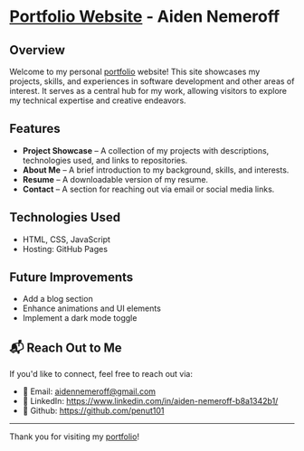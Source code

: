 # [Portfolio Website](https://penut101.github.io/portfolio.github.io/) - Aiden Nemeroff

## Overview
Welcome to my personal [portfolio](https://penut101.github.io/portfolio.github.io/) website! This site showcases my projects, skills, and experiences in software development and other areas of interest. It serves as a central hub for my work, allowing visitors to explore my technical expertise and creative endeavors.

## Features
- **Project Showcase** – A collection of my projects with descriptions, technologies used, and links to repositories.
- **About Me** – A brief introduction to my background, skills, and interests.
- **Resume** – A downloadable version of my resume.
- **Contact** – A section for reaching out via email or social media links.

## Technologies Used
- HTML, CSS, JavaScript
- Hosting: GitHub Pages

## Future Improvements
- Add a blog section
- Enhance animations and UI elements
- Implement a dark mode toggle
  
## 📬 Reach Out to Me
If you'd like to connect, feel free to reach out via:
- 📧 Email: aidennemeroff@gmail.com  
- 🔗 LinkedIn: https://www.linkedin.com/in/aiden-nemeroff-b8a1342b1/
- 💬 Github: https://github.com/penut101

---

Thank you for visiting my [portfolio](https://penut101.github.io/portfolio.github.io/)!
